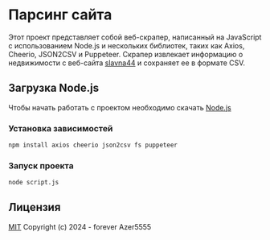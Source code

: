 # Парсинг сайта

Этот проект представляет собой веб-скрапер, написанный на JavaScript с использованием Node.js и нескольких библиотек, таких как Axios, Cheerio, JSON2CSV и Puppeteer. Скрапер извлекает информацию о недвижимости с веб-сайта 
[slavna44](https://slavna44.ru/propertys?page=1) и сохраняет ее в формате CSV.

## Загрузка Node.js

Чтобы начать работать с проектом необходимо скачать [Node.js](https://nodejs.org/en) 

### Установка зависимостей

```sh
npm install axios cheerio json2csv fs puppeteer
```

### Запуск проекта

```sh
node script.js
```

## Лицензия
[MIT](https://opensource.org/license/mit/) Copyright (c) 2024 - forever Azer5555
